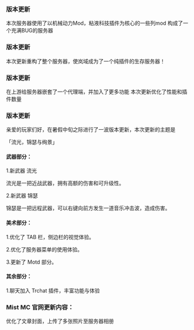 ### 版本更新<Badge type="tip" text="1.0" />

本次服务器使用了以机械动力Mod，粘液科技插件为核心的一些列mod
构成了一个充满BUG的服务器

### 版本更新<Badge type="tip" text="2.0" />

本次更新重构了整个服务器，使岚域成为了一个纯插件的生存服务器！

### 版本更新<Badge type="tip" text="2.1" />

在上游给服务器嵌套了一个代理端，并加入了更多功能
本次更新优化了性能和插件数量

### 版本更新<Badge type="tip" text="2.2" />

亲爱的玩家们好，在暑假中旬之际进行了一波版本更新，本次更新的主题是

 「流光，锦瑟与绚景」

#### 武器部分：
1.新武器 流光

流光是一把近战武器，拥有高额的伤害和可升级性。

2.新武器 锦瑟

锦瑟是一把远程武器，可以右键向前方发生一道音乐冲击波，造成伤害。
#### 美术部分：
1.优化了 TAB 栏，侧边栏的视觉体验。

2.优化了服务器菜单的使用体验。

3.更新了 Motd 部分。
#### 其余部分：
1.聊天加入 Trchat 插件，丰富功能与体验
### Mist MC 官网更新内容：
优化了文章封面，上传了多张照片至服务器相册